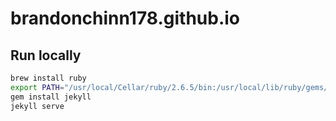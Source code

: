 # brandonchinn178.github.io

## Run locally

```bash
brew install ruby
export PATH="/usr/local/Cellar/ruby/2.6.5/bin:/usr/local/lib/ruby/gems/2.6.0/bin:${PATH}"
gem install jekyll
jekyll serve
```
